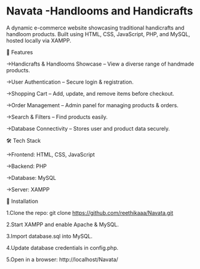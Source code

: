 # Navata -Handlooms and Handicrafts
A dynamic e-commerce website showcasing traditional handicrafts and handloom products. Built using HTML, CSS, JavaScript, PHP, and MySQL, hosted locally via XAMPP.

🚀 Features

->Handicrafts & Handlooms Showcase – View a diverse range of handmade products.

->User Authentication – Secure login & registration.

->Shopping Cart – Add, update, and remove items before checkout.

->Order Management – Admin panel for managing products & orders.

->Search & Filters – Find products easily.

->Database Connectivity – Stores user and product data securely.

🛠️ Tech Stack

->Frontend: HTML, CSS, JavaScript

->Backend: PHP

->Database: MySQL

->Server: XAMPP

🔧 Installation

1.Clone the repo:
git clone https://github.com/reethikaaa/Navata.git

2.Start XAMPP and enable Apache & MySQL.

3.Import database.sql into MySQL.

4.Update database credentials in config.php.

5.Open in a browser:
http://localhost/Navata/
